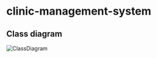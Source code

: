﻿# clinic-management-system
## Class diagram
![ClassDiagram](https://github.com/user-attachments/assets/37c4f745-51b1-4b30-adb4-c5ebbf4f90dc)
